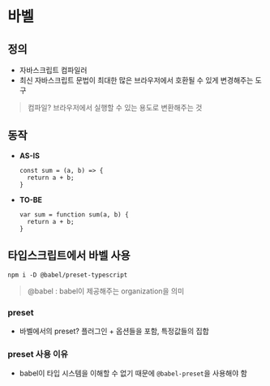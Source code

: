 # 바벨
## 정의
- 자바스크립트 컴파일러
- 최신 자바스크립트 문법이 최대한 많은 브라우저에서 호환될 수 있게 변경해주는 도구
> 컴파일? 브라우저에서 실행할 수 있는 용도로 변환해주는 것

## 동작
- **AS-IS**
  ```
  const sum = (a, b) => {
    return a + b;
  }
  ```
- **TO-BE**
  ```
  var sum = function sum(a, b) {
    return a + b;
  }
  ```

## 타입스크립트에서 바벨 사용
```
npm i -D @babel/preset-typescript
```
> @babel : babel이 제공해주는 organization을 의미

### preset
- 바벨에서의 preset? 플러그인 + 옵션들을 포함, 특정값들의 집합

### preset 사용 이유
- babel이 타입 시스템을 이해할 수 없기 때문에 `@babel-preset`을 사용해야 함
